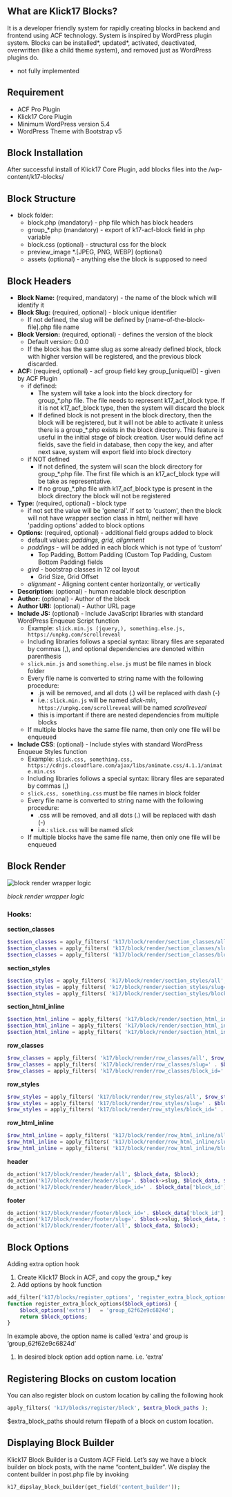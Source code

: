 ## What are Klick17 Blocks?

It is a developer friendly system for rapidly creating blocks in backend and frontend using ACF technology. System is inspired by WordPress plugin system. Blocks can be installed*, updated*, activated, deactivated, overwritten (like a child theme system), and removed just as WordPress plugins do.

* not fully implemented

## Requirement

- ACF Pro Plugin
- Klick17 Core Plugin
- Minimum WordPress version 5.4
- WordPress Theme with Bootstrap v5

## Block Installation

After successful install of Klick17 Core Plugin, add blocks files into the /wp-content/k17-blocks/

## Block Structure

- block folder:
    - block.php (mandatory) - php file which has block headers
    - group_*.php (mandatory) - export of k17-acf-block field in php variable
    - block.css (optional) - structural css for the block
    - preview_image *.[JPEG, PNG, WEBP] (optional)
    - assets (optional) - anything else the block is supposed to need

## Block Headers

- **Block Name:** (required, mandatory) - the name of the block which will identify it
- **Block Slug:** (required, optional) - block unique identifier
    - If not defined, the slug will be defined by [name-of-the-block-file].php file name
- **Block Version:** (required, optional) - defines the version of the block
    - Default version: 0.0.0
    - If the block has the same slug as some already defined block, block with higher version will be registered, and the previous block discarded.
- **ACF:** (required, optional) - acf group field key group_[uniqueID] - given by ACF Plugin
    - if defined:
        - The system will take a look into the block directory for group_*.php file. The file needs to represent k17_acf_block type. If it is not k17_acf_block type, then the system will discard the block
        - If defined block is not present in the block directory, then the block will be registered, but it will not be able to activate it unless there is a group_*.php exists in the block directory. This feature is useful in the initial stage of block creation. User would define acf fields, save the field in database, then copy the key, and after next save, system will export field into block directory
    - if NOT defined
        - If not defined, the system will scan the block directory for group_*.php file. The first file which is an k17_acf_block type will be take as representative.
        - If no group_*.php file with k17_acf_block type is present in the block directory the block will not be registered
- **Type:** (required, optional) - block type
    - if not set the value will be 'general'. If set to 'custom', then the block will not have wrapper section class in html, neither will have 'padding options' added to block options
- **Options:** (required, optional) - additional field groups added to block
    - default values: *paddings, grid, alignment*
    - *paddings* - will be added in each block which is not type of ‘custom’
        - Top Padding, Bottom Padding (Custom Top Padding, Custom Bottom Padding) fields
    - *gird* - bootstrap classes in 12 col layout
        - Grid Size, Grid Offset
    - *alignment* - Aligning content center horizontally, or vertically
- **Description:** (optional) - human readable block description
- **Author:** (optional) - Author of the block
- **Author URI:** (optional) - Author URL page
- **Include JS:** (optional) - Include JavaScript libraries with standard WordPress Enqueue Script function
    - Example: `slick.min.js (jquery,), something.else.js, https://unpkg.com/scrollreveal`
    - Including libraries follows a special syntax: library files are separated by commas (,), and optional dependencies are denoted within parenthesis
    - `slick.min.js` and `something.else.js` must be file names in block folder
    - Every file name is converted to string name with the following procedure:
        - .js will be removed, and all dots (.) will be replaced with dash (-)
        - i.e.: `slick.min.js` will be named *slick-min*, `https://unpkg.com/scrollreveal` will be named *scrollreveal*
        - this is important if there are nested dependencies from multiple blocks
    - If multiple blocks have the same file name, then only one file will be enqueued
- **Include CSS**: (optional) - Include styles with standard WordPress Enqueue Styles function
    - Example: `slick.css, something.css, https://cdnjs.cloudflare.com/ajax/libs/animate.css/4.1.1/animate.min.css`
    - Including libraries follows a special syntax: library files are separated by commas (,)
    - `slick.css, something.css` must be file names in block folder
    - Every file name is converted to string name with the following procedure:
        - .css will be removed, and all dots (.) will be replaced with dash (-)
        - i.e.: `slick.css` will be named *slick*
    - If multiple blocks have the same file name, then only one file will be enqueued

## Block Render

![*block render wrapper logic*](https://ibb.co/ZT9bSV9)

*block render wrapper logic*

### Hooks:

**section_classes**

```php
$section_classes = apply_filters( 'k17/block/render/section_classes/all', $section_classes, $block_data, $block);
$section_classes = apply_filters( 'k17/block/render/section_classes/slug=' . $block->slug, $section_classes, $block_data, $block);
$section_classes = apply_filters( 'k17/block/render/section_classes/block_id=' . $block_data['block_id'], $section_classes, $block_data, $block);
```

**section_styles**

```php
$section_styles = apply_filters( 'k17/block/render/section_styles/all', $section_styles, $block_data, $block);
$section_styles = apply_filters( 'k17/block/render/section_styles/slug=' . $block->slug, $section_styles, $block_data, $block);
$section_styles = apply_filters( 'k17/block/render/section_styles/block_id=' . $block_data['block_id'], $section_styles, $block_data, $block);
```

**section_html_inline**

```php
$section_html_inline = apply_filters( 'k17/block/render/section_html_inline/all', $section_html_inline, $block_data, $block);
$section_html_inline = apply_filters( 'k17/block/render/section_html_inline/slug=' . $block->slug, $section_html_inline, $block_data, $block);
$section_html_inline = apply_filters( 'k17/block/render/section_html_inline/block_id=' . $block_data['block_id'], $section_html_inline, $block_data, $block);
```

**row_classes**

```php
$row_classes = apply_filters( 'k17/block/render/row_classes/all', $row_classes, $block_data, $block);
$row_classes = apply_filters( 'k17/block/render/row_classes/slug=' . $block->slug, $row_classes, $block_data, $block);
$row_classes = apply_filters( 'k17/block/render/row_classes/block_id=' . $block_data['block_id'], $row_classes, $block_data, $block);
```

**row_styles**

```php
$row_styles = apply_filters( 'k17/block/render/row_styles/all', $row_styles, $block_data, $block);
$row_styles = apply_filters( 'k17/block/render/row_styles/slug=' . $block->slug, $row_styles, $block_data, $block);
$row_styles = apply_filters( 'k17/block/render/row_styles/block_id=' . $block_data['block_id'], $row_styles, $block_data, $block);
```

**row_html_inline**

```php
$row_html_inline = apply_filters( 'k17/block/render/row_html_inline/all', $row_html_inline, $block_data, $block);
$row_html_inline = apply_filters( 'k17/block/render/row_html_inline/slug=' . $block->slug, $row_html_inline, $block_data, $block);
$row_html_inline = apply_filters( 'k17/block/render/row_html_inline/block_id=' . $block_data['block_id'], $row_html_inline, $block_data, $block);
```

**header**

```php
do_action('k17/block/render/header/all', $block_data, $block);
do_action('k17/block/render/header/slug='. $block->slug, $block_data, $block);
do_action('k17/block/render/header/block_id=' . $block_data['block_id'], $block_data, $block);
```

**footer**

```php
do_action('k17/block/render/footer/block_id='. $block_data['block_id'], $block_data, $block);
do_action('k17/block/render/footer/slug='. $block->slug, $block_data, $block);
do_action('k17/block/render/footer/all', $block_data, $block);
```

## Block Options

Adding extra option hook

1. Create Klick17 Block in ACF, and copy the group_* key
2. Add options by hook function

```php
add_filter('k17/blocks/register_options', 'register_extra_block_options');
function register_extra_block_options($block_options) {
	$block_options['extra']   = 'group_62f62e9c6824d';
	return $block_options;
}
```

In example above, the option name is called ‘extra’ and group is ‘group_62f62e9c6824d’

1. In desired block option add option name. i.e. ‘extra’

## Registering Blocks on custom location

You can also register block on custom location by calling the following hook

```php
apply_filters( 'k17/blocks/register/block', $extra_block_paths );
```

$extra_block_paths should return filepath of a block on custom location.

## Displaying Block Builder

Klick17 Block Builder is a Custom ACF Field. Let’s say we have a block builder on block posts, with the name “content_builder”. We display the content builder in post.php file by invoking

```php
k17_dipslay_block_builder(get_field('content_builder'));
```
